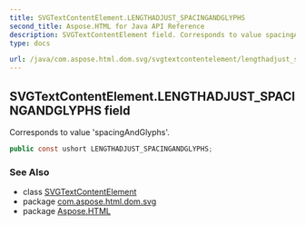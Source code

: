 ```yaml
---
title: SVGTextContentElement.LENGTHADJUST_SPACINGANDGLYPHS
second_title: Aspose.HTML for Java API Reference
description: SVGTextContentElement field. Corresponds to value spacingAndGlyphs
type: docs

url: /java/com.aspose.html.dom.svg/svgtextcontentelement/lengthadjust_spacingandglyphs/
---
```

## SVGTextContentElement.LENGTHADJUST_SPACINGANDGLYPHS field

Corresponds to value 'spacingAndGlyphs'.

```java
public const ushort LENGTHADJUST_SPACINGANDGLYPHS;
```

### See Also

* class [SVGTextContentElement](../)
* package [com.aspose.html.dom.svg](../../../com.aspose.html.dom.svg/)
* package [Aspose.HTML](../../../)
